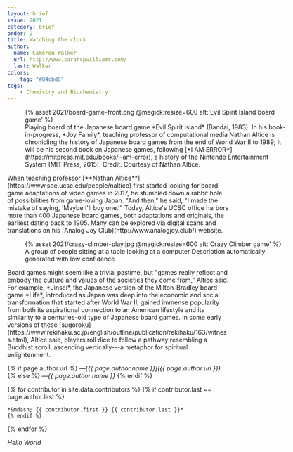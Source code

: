 ```yaml
---
layout: brief
issue: 2021
category: brief
order: 2
title: Watching the clock
author:
  name: Cameron Walker
  url: http://www.sarahcpwilliams.com/
  last: Walker
colors:
    tag: "#84cbd8"
tags:
    - Chemistry and Biochemistry
---
```

<figure class="right" style="width:600px">
  {% asset 2021/board-game-front.png @magick:resize=600 alt:'Evil Spirit Island board game' %}<figcaption>Playing board of the Japanese board game *Evil Spirit Island* (Bandai, 1983). In his book-in-progress, *Joy Family*, teaching professor of computational media Nathan Altice is chronicling the history of Japanese board games from the end of World War II to 1989; it will be his second book on Japanese games, following [*I AM ERROR*](https://mitpress.mit.edu/books/i-am-error), a history of the Nintendo Entertainment System (MIT Press, 2015). Credit: Courtesy of Nathan Altice.</figcaption>
</figure>
When teaching professor [**Nathan Altice**](https://www.soe.ucsc.edu/people/naltice) first started looking for board game adaptations of video games in 2017, he stumbled down a rabbit hole of possibilities from game-loving Japan. "And then," he said, "I made the mistake of saying, 'Maybe I'll buy one.'" Today, Altice's UCSC office harbors more than 400 Japanese board games, both adaptations and originals, the earliest dating back to 1905. Many can be explored via digital scans and translations on his [Analog Joy Club](http://www.analogjoy.club/) website.
<figure style="width:600px">
  {% asset 2021/crazy-climber-play.jpg @magick:resize=600 alt:'Crazy Climber game' %}<figcaption>A group of people sitting at a table looking at a computer Description automatically generated with low confidence</figcaption>
</figure>
Board games might seem like a trivial pastime, but "games really reflect and embody the culture and values of the societies they come from," Altice said. For example, *Jinsei*, the Japanese version of the Milton-Bradley board game *Life*, introduced as Japan was deep into the economic and social transformation that started after World War II, gained immense popularity from both its aspirational connection to an American lifestyle and its similarity to a centuries-old type of Japanese board games. In some early versions of these [sugoroku](https://www.rekihaku.ac.jp/english/outline/publication/rekihaku/163/witness.html), Altice said, players roll dice to follow a pathway resembling a Buddhist scroll, ascending vertically---a metaphor for spiritual enlightenment.

{% if page.author.url %}
 *&mdash;[{{ page.author.name }}]({{ page.author.url }})*
{% else %}
*&mdash;{{ page.author.name }}*
{% endif %}

{% for contributor in site.data.contributors %}
    {% if contributor.last == page.author.last %}

    *&mdash; {{ contributor.first }} {{ contributor.last }}*
    {% endif %}
{% endfor %}

*Hello World*
